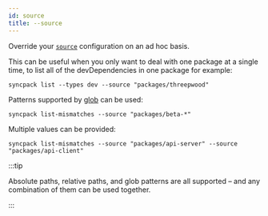 ```yaml
---
id: source
title: --source
---
```


Override your [`source`](../config/source.md) configuration on an ad hoc basis.

This can be useful when you only want to deal with one package at a single time,
to list all of the devDependencies in one package for example:

```
syncpack list --types dev --source "packages/threepwood"
```

Patterns supported by [glob](https://github.com/isaacs/node-glob) can be used:

```
syncpack list-mismatches --source "packages/beta-*"
```

Multiple values can be provided:

```
syncpack list-mismatches --source "packages/api-server" --source "packages/api-client"
```

:::tip

Absolute paths, relative paths, and glob patterns are all supported – and any
combination of them can be used together.

:::
